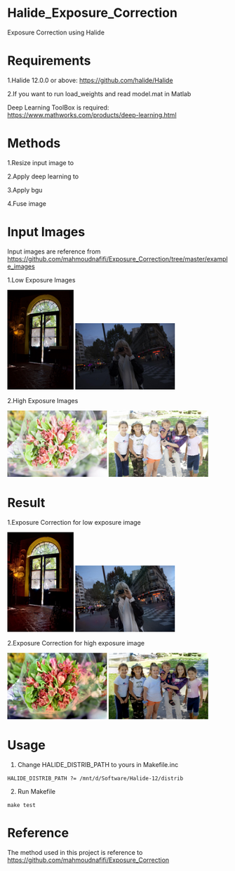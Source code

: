 # Halide_Exposure_Correction
Exposure Correction using Halide

# Requirements
1.Halide 12.0.0 or above: https://github.com/halide/Halide

2.If you want to run load_weights and read model.mat in Matlab

Deep Learning ToolBox is required: https://www.mathworks.com/products/deep-learning.html

# Methods
1.Resize input image to 

2.Apply deep learning to

3.Apply bgu 

4.Fuse image

# Input Images
Input images are reference from https://github.com/mahmoudnafifi/Exposure_Correction/tree/master/example_images

1.Low Exposure Images

<img src="https://github.com/venson-chiang/Halide_Exposure_Correction/blob/main/example_images/Rodrigo%20Valla%20-%20CC%20BY-NC%202.0.jpg" width="30%" height="30%"> <img src="https://github.com/venson-chiang/Halide_Exposure_Correction/blob/main/example_images/a1359-NKIM_MG_6126_N1.5.JPG" width="45%" height="45%"> 

2.High Exposure Images

<img src="https://github.com/venson-chiang/Halide_Exposure_Correction/blob/main/example_images/a1475-dgw_146_P1.JPG" width="45%" height="45%"> <img src="https://github.com/venson-chiang/Halide_Exposure_Correction/blob/main/example_images/a0716-MB_20030906_030_P1.5.JPG" width="45%" height="45%"> 

# Result
1.Exposure Correction for low exposure image

<img src="https://github.com/venson-chiang/Halide_Exposure_Correction/blob/main/output_images/Rodrigo%20Valla%20-%20CC%20BY-NC%202.0_exposure_correct.jpg" width="30%" height="30%"> <img src="https://github.com/venson-chiang/Halide_Exposure_Correction/blob/main/output_images/a1359-NKIM_MG_6126_N1.5_exposure_correct.jpg" width="45%" height="45%"> 

2.Exposure Correction for high exposure image

<img src="https://github.com/venson-chiang/Halide_Exposure_Correction/blob/main/output_images/a1475-dgw_146_P1_exposure_correct.jpg" width="45%" height="45%"> <img src="https://github.com/venson-chiang/Halide_Exposure_Correction/blob/main/output_images/a0716-MB_20030906_030_P1.5_exposure_correct.jpg" width="45%" height="45%"> 




# Usage
1. Change HALIDE_DISTRIB_PATH to yours in Makefile.inc
```
HALIDE_DISTRIB_PATH ?= /mnt/d/Software/Halide-12/distrib 
```
2. Run Makefile 
```
make test
```


# Reference
The method used in this project is reference to https://github.com/mahmoudnafifi/Exposure_Correction


